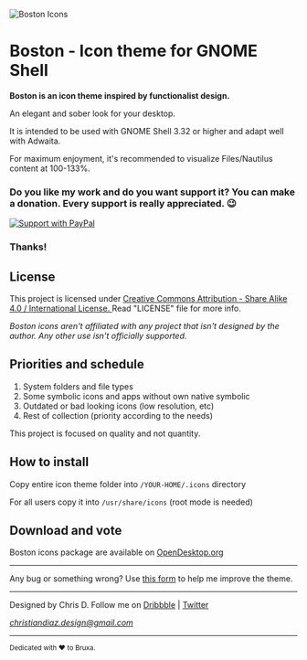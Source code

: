 ![Boston Icons](https://github.com/heychrisd/Boston-Icons/blob/master/Boston-Icons-Preview.png)

# Boston - Icon theme for GNOME Shell

**Boston is an icon theme inspired by functionalist design.**

An elegant and sober look for your desktop.

It is intended to be used with GNOME Shell 3.32 or higher and adapt well with Adwaita.

For maximum enjoyment, it's recommended to visualize Files/Nautilus content at 100-133%.

### Do you like my work and do you want support it? You can make a donation. Every support is really appreciated. :wink:

[![Support with PayPal](https://i.ibb.co/2tNWPsF/Support-Pay-Pal.png)](https://www.paypal.me/ChrisDiaz)
 
### Thanks!

## License

This project is licensed under [Creative Commons Attribution - Share Alike 4.0 / International License. ](https://creativecommons.org/licenses/by-sa/4.0/legalcode)
Read "LICENSE" file for more info.

*Boston icons aren't affiliated with any project that isn't designed by the author.
Any other use isn't officially supported.*

## Priorities and schedule

1. System folders and file types
2. Some symbolic icons and apps without own native symbolic
3. Outdated or bad looking icons (low resolution, etc)
4. Rest of collection (priority according to the needs)

This project is focused on quality and not quantity.

## How to install

Copy entire icon theme folder into `/YOUR-HOME/.icons` directory

For all users copy it into `/usr/share/icons` (root mode is needed)

## Download and vote

Boston icons package are available on [OpenDesktop.org](https://www.opendesktop.org/p/1012402/)

---

Any bug or something wrong? Use [this form](https://goo.gl/forms/dMcFc2rMjI0fhFxu2) to help me improve the theme.

---

Designed by Chris D. Follow me on [Dribbble](https://dribbble.com/chrisdiaz) | [Twitter](https://twitter.com/hey_chris_d)

*christiandiaz.design@gmail.com*

---

<sub>Dedicated with :heart: to Bruxa.<sub>

